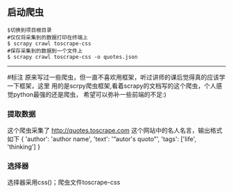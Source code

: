 ## 启动爬虫
    $切换到项目根目录
    #仅仅将采集到的数据打印在终端上
    $ scrapy crawl toscrape-css
    #保存采集到的数据到一个文件上
    $ scrapy crawl toscrape-css -o quotes.json
--------------------------------------------------
#标注
原来写过一些爬虫，但一直不喜欢用框架，听过讲师的课后觉得真的应该学一下框架，这里
用的是scrpy爬虫框架,看着scrapy的文档写的这个爬虫，个人感觉python最强的还是爬虫，
希望可以弥补一些前端的不足:)
### 提取数据
这个爬虫采集了 http://quotes.toscrape.com 这个网站中的名人名言，输出格式如下
    {
        'author': 'author name',
        'text': '“autor's quoto”',
        'tags': ['life', 'thinking']
    }
### 选择器
选择器采用css()；爬虫文件toscrape-css

